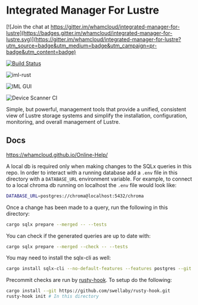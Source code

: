 # Integrated Manager For Lustre

[![Join the chat at https://gitter.im/whamcloud/integrated-manager-for-lustre](https://badges.gitter.im/whamcloud/integrated-manager-for-lustre.svg)](https://gitter.im/whamcloud/integrated-manager-for-lustre?utm_source=badge&utm_medium=badge&utm_campaign=pr-badge&utm_content=badge)

[![Build Status](https://travis-ci.com/whamcloud/integrated-manager-for-lustre.svg?branch=master)](https://travis-ci.com/whamcloud/integrated-manager-for-lustre)

![iml-rust](https://github.com/whamcloud/integrated-manager-for-lustre/workflows/iml-rust/badge.svg)

![IML GUI](https://github.com/whamcloud/integrated-manager-for-lustre/workflows/IML%20GUI/badge.svg)

![Device Scanner CI](https://github.com/whamcloud/integrated-manager-for-lustre/workflows/Device%20Scanner%20CI/badge.svg)

Simple, but powerful, management tools that provide a unified, consistent view of Lustre storage systems and simplify the installation, configuration, monitoring, and overall management of Lustre.

## Docs

<https://whamcloud.github.io/Online-Help/>

A local db is required only when making changes to the SQLx queries in this repo.
In order to interact with a running database add a `.env` file in this directory with a `DATABASE_URL` environment variable.
For example, to connect to a local chroma db running on localhost the `.env` file would look like:

```sh
DATABASE_URL=postgres://chroma@localhost:5432/chroma
```

Once a change has been made to a query, run the following in this directory:

```sh
cargo sqlx prepare --merged -- --tests
```

You can check if the generated queries are up to date with:

```sh
cargo sqlx prepare --merged --check -- --tests
```

You may need to install the sqlx-cli as well:

```sh
cargo install sqlx-cli --no-default-features --features postgres --git https://github.com/jgrund/sqlx --branch workspace-support
```

Precommit checks are run by [rusty-hook](https://github.com/swellaby/rusty-hook). To setup do the following:

```sh
cargo install --git https://github.com/swellaby/rusty-hook.git
rusty-hook init # In this directory
```
